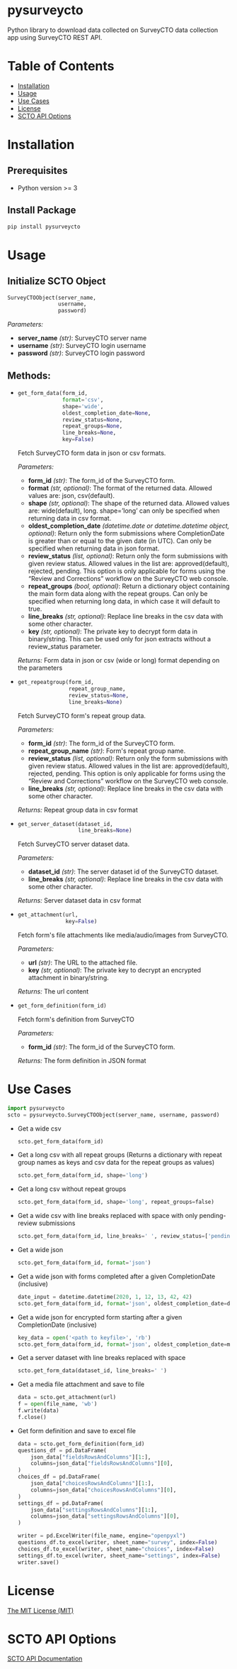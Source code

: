 # pysurveycto

Python library to download data collected on SurveyCTO data collection app using SurveyCTO REST API.

# Table of Contents

* [Installation](#installation)
* [Usage](#usage)
* [Use Cases](#usecases)
* [License](#license)
* [SCTO API Options](#apioptions)


<a name="installation"></a>
# Installation

## Prerequisites

- Python version >= 3

## Install Package
```bash
pip install pysurveycto
```


<a name="usage"></a>
# Usage

## Initialize SCTO Object
```python
SurveyCTOObject(server_name, 
                username, 
                password)
```
  *Parameters:*
  - **server_name** *(str)*: SurveyCTO server name
  - **username** *(str)*: SurveyCTO login username
  - **password** *(str)*: SurveyCTO login password


## Methods:

* 
  ```python
  get_form_data(form_id, 
                format='csv', 
                shape='wide', 
                oldest_completion_date=None, 
                review_status=None, 
                repeat_groups=None, 
                line_breaks=None, 
                key=False)
  ```
  <p>Fetch SurveyCTO form data in json or csv formats.

    *Parameters:*
    - **form_id** *(str)*: The form_id of the SurveyCTO form.
    - **format** *(str, optional)*: The format of the returned data. Allowed values are: json, csv(default).
    - **shape** *(str, optional)*: The shape of the returned data. Allowed values are: wide(default), long. shape=’long’ can only be specified when returning data in csv format.
    - **oldest_completion_date** *(datetime.date or datetime.datetime object, optional)*: Return only the form submissions where CompletionDate is greater than or equal to the given date (in UTC). Can only be specified when returning data in json format.
    - **review_status** *(list, optional)*: Return only the form submissions with given review status. Allowed values in the list are: approved(default), rejected, pending. This option is only applicable for forms using the “Review and Corrections” workflow on the SurveyCTO web console.
    - **repeat_groups** *(bool, optional)*: Return a dictionary object containing the main form data along with the repeat groups. Can only be specified when returning long data, in which case it will default to true.
    - **line_breaks** *(str, optional)*: Replace line breaks in the csv data with some other character.
    - **key** *(str, optional)*: The private key to decrypt form data in binary/string. This can be used only for json extracts without a review_status parameter.

    *Returns:* Form data in json or csv (wide or long) format depending on the parameters
  </p>


*
  ```python
  get_repeatgroup(form_id, 
                  repeat_group_name, 
                  review_status=None, 
                  line_breaks=None)
  ```
  <p>Fetch SurveyCTO form's repeat group data.

    *Parameters:*
    - **form_id** *(str)*: The form_id of the SurveyCTO form.
    - **repeat_group_name** *(str)*: Form's repeat group name.
    - **review_status** *(list, optional)*: Return only the form submissions with given review status. Allowed values in the list are: approved(default), rejected, pending. This option is only applicable for forms using the “Review and Corrections” workflow on the SurveyCTO web console.
    - **line_breaks** *(str, optional)*: Replace line breaks in the csv data with some other character.
  
    *Returns:* Repeat group data in csv format
  </p>

      
*
  ```python
  get_server_dataset(dataset_id, 
                     line_breaks=None)
  ```
  <p>Fetch SurveyCTO server dataset data.

    *Parameters:*
    - **dataset_id** *(str)*: The server dataset id of the SurveyCTO dataset.
    - **line_breaks** *(str, optional)*: Replace line breaks in the csv data with some other character.

    *Returns:* Server dataset data in csv format
  </p>

      
*
  ```python
  get_attachment(url,
                 key=False)
  ```
  <p>Fetch form's file attachments like media/audio/images from SurveyCTO.

    *Parameters:*
    - **url** *(str)*: The URL to the attached file. 
    - **key** *(str, optional)*: The private key to decrypt an encrypted attachment in binary/string. 

    *Returns:* The url content
  </p>    

      
*
  ```python
  get_form_definition(form_id)
  ```
  <p>Fetch form's definition from SurveyCTO

    *Parameters:*
    - **form_id** *(str)*: The form_id of the SurveyCTO form.

    *Returns:* The form definition in JSON format
  </p>    
    

<a name="usecases"></a>
# Use Cases

```python
import pysurveycto
scto = pysurveycto.SurveyCTOObject(server_name, username, password)
```

- Get a wide csv
  ```python
  scto.get_form_data(form_id)
  ```

- Get a long csv with all repeat groups (Returns a dictionary with repeat group names as keys and csv data for the repeat groups as values)
  ```python
  scto.get_form_data(form_id, shape='long')
  ```

- Get a long csv without repeat groups
  ```python
  scto.get_form_data(form_id, shape='long', repeat_groups=false)
  ```

- Get a wide csv with line breaks replaced with space with only pending-review submissions
  ```python
  scto.get_form_data(form_id, line_breaks=' ', review_status=['pending'])
  ```

- Get a wide json
  ```python
  scto.get_form_data(form_id, format='json')
  ```

- Get a wide json with forms completed after a given CompletionDate (inclusive)
  ```python
  date_input = datetime.datetime(2020, 1, 12, 13, 42, 42)
  scto.get_form_data(form_id, format='json', oldest_completion_date=date_input)
  ```

- Get a wide json for encrypted form starting after a given CompletionDate (inclusive)
  ```python
  key_data = open('<path to keyfile>', 'rb')
  scto.get_form_data(form_id, format='json', oldest_completion_date=my_datetime, key=key_data)
  ```

- Get a server dataset with line breaks replaced with space
  ```python
  scto.get_form_data(dataset_id, line_breaks=' ')
  ```

- Get a media file attachment and save to file
  ```python
  data = scto.get_attachment(url)
  f = open(file_name, 'wb')
  f.write(data)
  f.close()
  ```

- Get form definition and save to excel file
  ```python
  data = scto.get_form_definition(form_id)
  questions_df = pd.DataFrame(
      json_data["fieldsRowsAndColumns"][1:],
      columns=json_data["fieldsRowsAndColumns"][0],
  )
  choices_df = pd.DataFrame(
      json_data["choicesRowsAndColumns"][1:],
      columns=json_data["choicesRowsAndColumns"][0],
  )
  settings_df = pd.DataFrame(
      json_data["settingsRowsAndColumns"][1:],
      columns=json_data["settingsRowsAndColumns"][0],
  )

  writer = pd.ExcelWriter(file_name, engine="openpyxl")
  questions_df.to_excel(writer, sheet_name="survey", index=False)
  choices_df.to_excel(writer, sheet_name="choices", index=False)
  settings_df.to_excel(writer, sheet_name="settings", index=False)
  writer.save()
  ```


<a name="license"></a>
# License
[The MIT License (MIT)](LICENSE.md)


<a name="apioptions"></a>
# SCTO API Options

[SCTO API Documentation](https://support.surveycto.com/hc/en-us/articles/360033156894?flash_digest=0a6eded7694409181788cc46a7026897850d65b5&flash_digest=d76dde7c3ffc40f4a7f0ebd87596d32f3a52304f)
